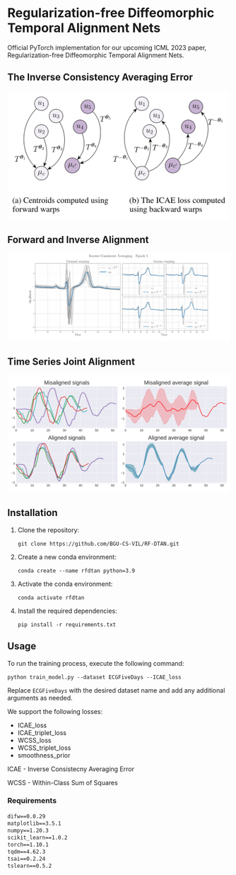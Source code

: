 # Regularization-free Diffeomorphic Temporal Alignment Nets
Official PyTorch implementation for our upcoming ICML 2023 paper, Regularization-free Diffeomorphic Temporal Alignment Nets.

## The Inverse Consistency Averaging Error
<img src="images/ICAE.png" alt="ICAE loss illustration" width="500">

## Forward and Inverse Alignment
<img src="images/ECG_0_compressed.gif" alt="ICAE loss gif" width="800">

## Time Series Joint Alignment 
<img src="images/alignment_results.png" alt="Variable length time series joint alignment results" width="600">


## Installation

1. Clone the repository:

   ```shell
   git clone https://github.com/BGU-CS-VIL/RF-DTAN.git
   ```

2. Create a new conda environment:

   ```shell
   conda create --name rfdtan python=3.9
   ```

3. Activate the conda environment:

   ```shell
   conda activate rfdtan
   ```

4. Install the required dependencies:

   ```shell
   pip install -r requirements.txt
   ```

## Usage

To run the training process, execute the following command:

```shell
python train_model.py --dataset ECGFiveDays --ICAE_loss
```

Replace `ECGFiveDays` with the desired dataset name and add any additional arguments as needed.

We support the following losses: 
- ICAE_loss
- ICAE_triplet_loss
- WCSS_loss
- WCSS_triplet_loss
- smoothness_prior

ICAE - Inverse Consistecny Averaging Error 

WCSS - Within-Class Sum of Squares

### Requirements
```shell
difw==0.0.29
matplotlib==3.5.1
numpy==1.20.3
scikit_learn==1.0.2
torch==1.10.1
tqdm==4.62.3
tsai==0.2.24
tslearn==0.5.2
```

